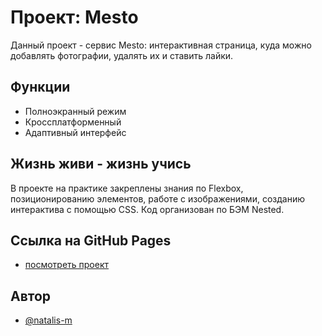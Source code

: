 # Проект: Mesto

Данный проект - сервис Mesto: интерактивная страница, куда можно добавлять фотографии, удалять их и ставить лайки.

## Функции

- Полноэкранный режим
- Кроссплатформенный
- Адаптивный интерфейс

## Жизнь живи - жизнь учись

В проекте на практике закреплены знания по Flexbox, позиционированию элементов, работе с изображениями, созданию интерактива с помощью СSS.
Код организован по БЭМ Nested.

## Ccылка на GitHub Pages

- [посмотреть проект](https://natalis-m.github.io/mesto-project-bootcamp/)

## Автор

- [@natalis-m](https://github.com/Natalis-m)
